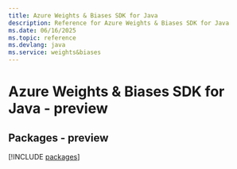 ```yaml
---
title: Azure Weights & Biases SDK for Java
description: Reference for Azure Weights & Biases SDK for Java
ms.date: 06/16/2025
ms.topic: reference
ms.devlang: java
ms.service: weights&biases
---
```

# Azure Weights & Biases SDK for Java - preview
## Packages - preview
[!INCLUDE [packages](weights-&-biases-index.md)]